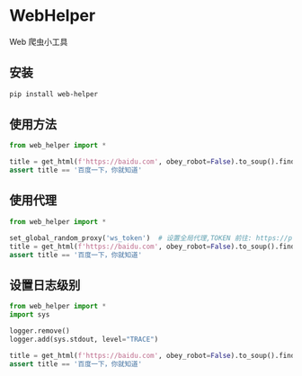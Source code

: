 # WebHelper

Web 爬虫小工具

## 安装

```bash
pip install web-helper
```

## 使用方法

```python
from web_helper import *

title = get_html(f'https://baidu.com', obey_robot=False).to_soup().find('title').text
assert title == '百度一下，你就知道'
```

## 使用代理

```python
from web_helper import *

set_global_random_proxy('ws_token')  # 设置全局代理,TOKEN 前往: https://proxy.webshare.io/subscription/ 获取
title = get_html(f'https://baidu.com', obey_robot=False).to_soup().find('title').text
assert title == '百度一下，你就知道'
```

## 设置日志级别

```python
from web_helper import *
import sys

logger.remove()
logger.add(sys.stdout, level="TRACE")

title = get_html(f'https://baidu.com', obey_robot=False).to_soup().find('title').text
assert title == '百度一下，你就知道'
```